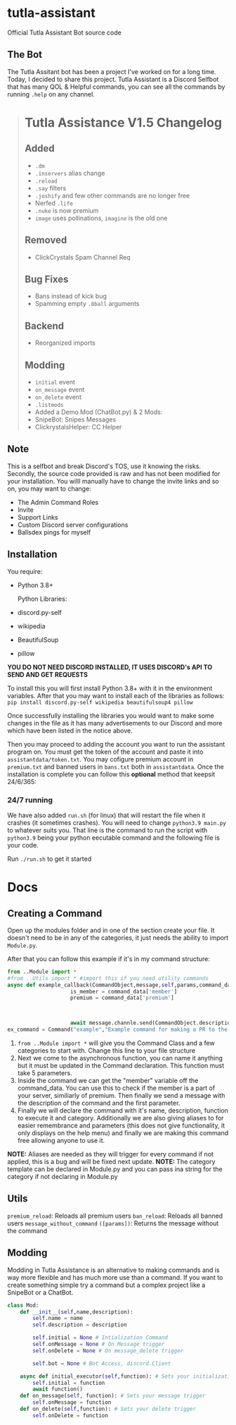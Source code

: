 # tutla-assistant
Official Tutla Assistant Bot source code

## The Bot
The Tutla Assitant bot has been a project I've worked on for a long time. Today, I decided to share this project.
Tutla Assistant is a Discord Selfbot that has many QOL & Helpful commands, you can see all the commands by running `.help` on any channel.

> # Tutla Assistance V1.5 Changelog
> 
> ## Added
> - `.dm`
> - `.inservers` alias change
> - `.reload`
> - `.say` filters
> - `.joshify` and few other commands are no longer free
> - Nerfed `.life`
> - `.nuke` is now premium
> - `image` uses pollinations, `imagine` is the old one
> 
> ## Removed
> - ClickCrystals Spam Channel Req
> 
> ## Bug Fixes
> - Bans instead of kick bug
> -  Spamming empty `.8ball` arguments
> 
> ## Backend
> - Reorganized imports
> 
> ## Modding
> - `initial` event
> - `on_message` event
> - `on_delete` event
> - `.listmods`
> - Added a Demo Mod (ChatBot.py) & 2 Mods:
>  - SnipeBot: Snipes Messages
>  - ClickrystalsHelper: CC Helper


## Note
This is a selfbot and break Discord's TOS, use it knowing the risks. Secondly, the source code provided is raw and has not been modified for your installation. You willl manually have to change the invite links and so on, you may want to change:
- The Admin Command Roles
- Invite
- Support Links
- Custom Discord server configurations
- Ballsdex pings for myself

## Installation
You require:
- Python 3.8+

  Python Libraries:
- discord.py-self
- wikipedia
- BeautifulSoup
- pillow

**YOU DO NOT NEED DISCORD INSTALLED, IT USES DISCORD's API TO SEND AND GET REQUESTS**

To install this you will first install Python 3.8+ with it in the environment variables. After that you may want to install each of the libraries as follows:
`pip install discord.py-self wikipedia beautifulsoup4 pillow`

Once successfully installing the libraries you would want to make some changes in the file as it has many advertisements to our Discord and more which have been listed in the notice above.

Then you may proceed to adding the account you want to run the assistant program on. You must get the token of the account and paste it into `assistantdata/token.txt`. You may cofigure premium account in `premium.txt` and banned users in `bans.txt` both in `assistantdata`.
Once the installation is complete you can follow this **optional** method that keepsit 24/6/365:

### 24/7 running
We have also added `run.sh` (for linux) that will restart the file when it crashes (it sometimes crashes). You will need to change `python3.9 main.py` to whatever suits you. That line is the command to run the script with `python3.9` being your python eecutable command and the following file is your code. 

Run `./run.sh` to get it started

# Docs

## Creating a Command
Open up the modules folder and in one of the section create your file. It doesn't need to be in any of the categories, it just needs the ability to import `Module.py`.

After that you can follow this example if it's in my command structure:
```python
from ..Module import * 
#from ..Utils import * #import this if you need utility commands
async def example_callback(CommandObject,message,self,params,command_data):
                    is_member = command_data['member']
                    premium = command_data['premium']



                    await message.channle.send(CommandObject.description+f"\nWhat you said: {params[1]}")
ex_command = Command("example","Example command for making a PR to the Tutla Asisstance bot, see the Github for more info.",example_callback,CLIENT,aliases=['command','ex'],params=["TEST PARAM"],isfree=True)
```


1. `from ..Module import *` will give you the Command Class and a few categories to start with. Change this line to your file structure
2. Next we come to the asynchronous function, you can name it anything but it must be updated in the Command declaration. This function must take 5 parameters.
3. Inside the command we can get the "member" variable off the command_data. You can use this to check if the member is a part of your server, similiarly of premium. Then finally we send a message with the description of the command and the first parameter.
4. Finally we will declare the command with it's name, description, function to execute it and category. Additionally we are also giving aliases to for easier remembrance and parameters (this does not give functionality, it only displays on the help menu) and finally we are making this command free allowing anyone to use it.

**NOTE:** Aliases are needed as they will trigger for every command if not applied, this is a bug and will be fixed next update.
**NOTE:** The category template can be declared in Module.py and you can pass ina  string for the category if not declaring in Module.py

## Utils

`premium_reload`: Reloads all premium users
`ban_reload`: Reloads all banned users
`message_without_command` `([params])`: Returns the message without the command

## Modding
Modding in Tutla Assistance is an alternative to making commands and is way more flexible and has much more use than a command. If you want to create something simple try a command but a complex project like a SnipeBot or a ChatBot.

```python
class Mod:
    def __init__(self,name,description):
        self.name = name
        self.description = description

        self.initial = None # Intialization Command
        self.onMessage = None # On Message trigger
        self.onDelete = None # On message_delete trigger

        self.bot = None # Bot Access, discord.Client

    async def initial_executor(self,function): # Sets your initialization function, triggered within 15 seconds of bot mainloop.
        self.initial = function
        await function()
    def on_message(self, function): # Sets your message trigger
        self.onMessage = function
    def on_delete(self,function): # Sets your delete trigger
        self.onDelete = function
```
